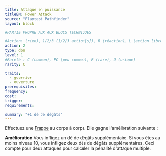 ```yaml
---
title: Attaque en puissance
titleEN: Power Attack
source: "Playtest Pathfinder"
layout: block

#PARTIE PROPRE AUX AUX BLOCS TECHNIQUES

#Action: (rien), 1/2/3 (1/2/3 action[s]), R (réaction), L (action libre)
action: 2
type: don
level: 1
#Rareté : C (commun), PC (peu commun), R (rare), U (unique)
rarity: C

traits:
  - guerrier
  - ouverture
prerequisites:
frequency: 
cost:
trigger: 
requirements: 

summary: "+1 dé de dégâts"
---
```


Effectuez une [Frappe](/ch9-jouer-à-pathfinder/actions-de-base.html#frapper) au corps à corps. Elle gagne l'amélioration suivante :

**Amélioration** Vous infligez un dé de dégâts supplémentaire. Si vous êtes au moins niveau 10, vous infligez deux dés de dégâts supplémentaires. Ceci compte pour deux attaques pour calculer la pénalité d'attaque multiple.